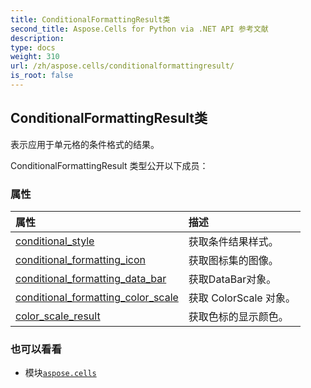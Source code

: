 ```yaml
---
title: ConditionalFormattingResult类
second_title: Aspose.Cells for Python via .NET API 参考文献
description:
type: docs
weight: 310
url: /zh/aspose.cells/conditionalformattingresult/
is_root: false
---
```

## ConditionalFormattingResult类
表示应用于单元格的条件格式的结果。



ConditionalFormattingResult 类型公开以下成员：

### 属性
|属性|描述|
| :- | :- |
| [conditional_style](/cells/python-net/zh/aspose.cells/conditionalformattingresult/conditional_style) |获取条件结果样式。|
| [conditional_formatting_icon](/cells/python-net/zh/aspose.cells/conditionalformattingresult/conditional_formatting_icon) |获取图标集的图像。|
| [conditional_formatting_data_bar](/cells/python-net/zh/aspose.cells/conditionalformattingresult/conditional_formatting_data_bar) |获取DataBar对象。|
| [conditional_formatting_color_scale](/cells/python-net/zh/aspose.cells/conditionalformattingresult/conditional_formatting_color_scale) |获取 ColorScale 对象。|
| [color_scale_result](/cells/python-net/zh/aspose.cells/conditionalformattingresult/color_scale_result) |获取色标的显示颜色。|



### 也可以看看
* 模块[`aspose.cells`](..)
